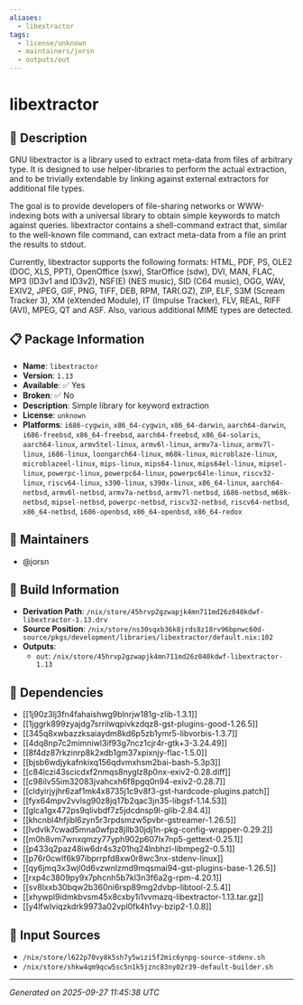 ```yaml
---
aliases:
  - libextractor
tags:
  - license/unknown
  - maintainers/jorsn
  - outputs/out
---
```


# libextractor

## 📝 Description

GNU libextractor is a library used to extract meta-data from files
of arbitrary type.  It is designed to use helper-libraries to perform
the actual extraction, and to be trivially extendable by linking
against external extractors for additional file types.

The goal is to provide developers of file-sharing networks or
WWW-indexing bots with a universal library to obtain simple keywords
to match against queries.  libextractor contains a shell-command
extract that, similar to the well-known file command, can extract
meta-data from a file an print the results to stdout.

Currently, libextractor supports the following formats: HTML, PDF,
PS, OLE2 (DOC, XLS, PPT), OpenOffice (sxw), StarOffice (sdw), DVI,
MAN, FLAC, MP3 (ID3v1 and ID3v2), NSF(E) (NES music), SID (C64
music), OGG, WAV, EXIV2, JPEG, GIF, PNG, TIFF, DEB, RPM, TAR(.GZ),
ZIP, ELF, S3M (Scream Tracker 3), XM (eXtended Module), IT (Impulse
Tracker), FLV, REAL, RIFF (AVI), MPEG, QT and ASF.  Also, various
additional MIME types are detected.


## 📋 Package Information

- **Name**: `libextractor`
- **Version**: `1.13`
- **Available**: ✅ Yes
- **Broken**: ✅ No
- **Description**: Simple library for keyword extraction
- **License**: `unknown`
- **Platforms**: `i686-cygwin`, `x86_64-cygwin`, `x86_64-darwin`, `aarch64-darwin`, `i686-freebsd`, `x86_64-freebsd`, `aarch64-freebsd`, `x86_64-solaris`, `aarch64-linux`, `armv5tel-linux`, `armv6l-linux`, `armv7a-linux`, `armv7l-linux`, `i686-linux`, `loongarch64-linux`, `m68k-linux`, `microblaze-linux`, `microblazeel-linux`, `mips-linux`, `mips64-linux`, `mips64el-linux`, `mipsel-linux`, `powerpc-linux`, `powerpc64-linux`, `powerpc64le-linux`, `riscv32-linux`, `riscv64-linux`, `s390-linux`, `s390x-linux`, `x86_64-linux`, `aarch64-netbsd`, `armv6l-netbsd`, `armv7a-netbsd`, `armv7l-netbsd`, `i686-netbsd`, `m68k-netbsd`, `mipsel-netbsd`, `powerpc-netbsd`, `riscv32-netbsd`, `riscv64-netbsd`, `x86_64-netbsd`, `i686-openbsd`, `x86_64-openbsd`, `x86_64-redox`
## 👥 Maintainers

- @jorsn


## 🔧 Build Information

- **Derivation Path**: `/nix/store/45hrvp2gzwapjk4mn711md26z040kdwf-libextractor-1.13.drv`
- **Source Position**: `/nix/store/ns30sqxb36k8jrds8z18rv96bpnwc60d-source/pkgs/development/libraries/libextractor/default.nix:102`
- **Outputs**:
  - `out`:  `/nix/store/45hrvp2gzwapjk4mn711md26z040kdwf-libextractor-1.13`

## 🔗 Dependencies

- [[1j90z3lj3fn4fahaishwg9blnrjw181g-zlib-1.3.1]]
- [[1jggrk899zyajdg7srrilwqpivkzdqz8-gst-plugins-good-1.26.5]]
- [[345q8xwbazzksaiaydm8kd6p5zb1ymr5-libvorbis-1.3.7]]
- [[4dq8np7c2mimniwl3if93g7ncz1cjr4r-gtk+3-3.24.49]]
- [[8f4dz87rkzinrp8k2xdb1gm37xpixnjy-flac-1.5.0]]
- [[bjsb6wdjykafnkixq156qdvmxhsm2bai-bash-5.3p3]]
- [[c84lczi43scicdxf2nmqs8nyglz8p0nx-exiv2-0.28.diff]]
- [[c98ilv55im32083jvahcxh6f8pgq0n94-exiv2-0.28.7]]
- [[cldyirjyjhr6zaf1mk4x8735j1c9v8f3-gst-hardcode-plugins.patch]]
- [[fyx64mpv2vvlsg90z8jq17b2qac3jn35-libgsf-1.14.53]]
- [[glca1gx472ps9qlivbdf7z5jdcdnsp9l-glib-2.84.4]]
- [[khcnbl4hfjibl6zyn5r3rpdsmzw5pvbr-gstreamer-1.26.5]]
- [[lvdvlk7cwad5mna0wfpz8jllb30jdj1n-pkg-config-wrapper-0.29.2]]
- [[m0h8vm7wnxqmzy77yph902p607lx7np5-gettext-0.25.1]]
- [[p433q2paz48iw6dr4s3z01hq24lnbhzl-libmpeg2-0.5.1]]
- [[p76r0cwlf6k97ibprrpfd8xw0r8wc3nx-stdenv-linux]]
- [[qy6jmq3x3wjl0d6vzwnlzmd9mqsmai94-gst-plugins-base-1.26.5]]
- [[rxp4c3809py9x7phcnh5b7kl3n3f6a2g-rpm-4.20.1]]
- [[sv8lxxb30bqw2b360ni6rsp89mg2dvbp-libtool-2.5.4]]
- [[xhywpl9idmkbvsm45x8cxby1i1vvmazq-libextractor-1.13.tar.gz]]
- [[y4lfwlviqzkdrk9973a02vpl0fk4h1vy-bzip2-1.0.8]]

## 📁 Input Sources

- `/nix/store/l622p70vy8k5sh7y5wizi5f2mic6ynpg-source-stdenv.sh`
- `/nix/store/shkw4qm9qcw5sc5n1k5jznc83ny02r39-default-builder.sh`

---
*Generated on 2025-09-27 11:45:38 UTC*
